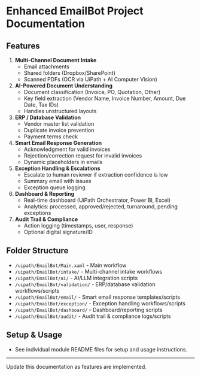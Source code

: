 # Enhanced EmailBot Project Documentation

## Features
1. **Multi-Channel Document Intake**
   - Email attachments
   - Shared folders (Dropbox/SharePoint)
   - Scanned PDFs (OCR via UiPath + AI Computer Vision)
2. **AI-Powered Document Understanding**
   - Document classification (Invoice, PO, Quotation, Other)
   - Key field extraction (Vendor Name, Invoice Number, Amount, Due Date, Tax IDs)
   - Handles unstructured layouts
3. **ERP / Database Validation**
   - Vendor master list validation
   - Duplicate invoice prevention
   - Payment terms check
4. **Smart Email Response Generation**
   - Acknowledgment for valid invoices
   - Rejection/correction request for invalid invoices
   - Dynamic placeholders in emails
5. **Exception Handling & Escalations**
   - Escalate to human reviewer if extraction confidence is low
   - Summary email with issues
   - Exception queue logging
6. **Dashboard & Reporting**
   - Real-time dashboard (UiPath Orchestrator, Power BI, Excel)
   - Analytics: processed, approved/rejected, turnaround, pending exceptions
7. **Audit Trail & Compliance**
   - Action logging (timestamps, user, response)
   - Optional digital signature/ID

## Folder Structure
- `/uipath/EmailBot/Main.xaml` - Main workflow
- `/uipath/EmailBot/intake/` - Multi-channel intake workflows
- `/uipath/EmailBot/ai/` - AI/LLM integration scripts
- `/uipath/EmailBot/validation/` - ERP/database validation workflows/scripts
- `/uipath/EmailBot/email/` - Smart email response templates/scripts
- `/uipath/EmailBot/exception/` - Exception handling workflows/scripts
- `/uipath/EmailBot/dashboard/` - Dashboard/reporting scripts
- `/uipath/EmailBot/audit/` - Audit trail & compliance logs/scripts

## Setup & Usage
- See individual module README files for setup and usage instructions.

---
Update this documentation as features are implemented.
